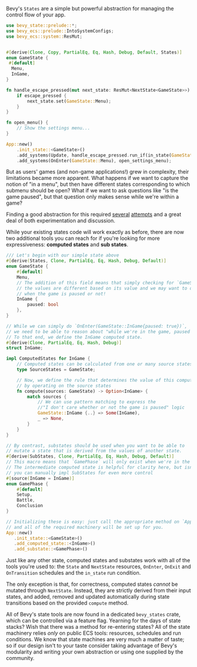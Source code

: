 Bevy's `States` are a simple but powerful abstraction for managing the control flow of your app.

```rust
use bevy_state::prelude::*;
use bevy_ecs::prelude::IntoSystemConfigs;
use bevy_ecs::system::ResMut;


#[derive(Clone, Copy, PartialEq, Eq, Hash, Debug, Default, States)]
enum GameState {
 #[default]
  Menu,
  InGame,
}

fn handle_escape_pressed(mut next_state: ResMut<NextState<GameState>>) {
    if escape_pressed {
        next_state.set(GameState::Menu);
    }
}

fn open_menu() {
    // Show the settings menu...
}

App::new()
    .init_state::<GameState>()
    .add_systems(Update, handle_escape_pressed.run_if(in_state(GameState::InGame)));
    .add_systems(OnEnter(GameState::Menu), open_settings_menu);
```

But as users' games (and non-game applications!) grew in complexity, their limitations became more apparent.
What happens if we want to capture the notion of "in a menu", but then have different states corresponding to which submenu should be open?
What if we want to ask questions like "is the game paused", but that question only makes sense while we're within a game?

Finding a good abstraction for this required [several](https://github.com/bevyengine/bevy/pull/9957) [attempts](https://github.com/bevyengine/bevy/pull/10088) and a great deal of both experimentation and discussion.

While your existing states code will work exactly as before, there are now two additional tools you can reach for if you're looking for more expressiveness: **computed states** and **sub states**.

```rust
/// Let's begin with our simple state above
#[derive(States, Clone, PartialEq, Eq, Hash, Debug, Default)]
enum GameState {
    #[default]
    Menu,
    // The addition of this field means that simply checking for `GameState::InGame` doesn't work:
    // the values are different based on its value and we may want to distinguish between game systems that run
    // when the game is paused or not!
    InGame {
        paused: bool
    },
}

// While we can simply do `OnEnter(GameState::InGame{paused: true})`,
// we need to be able to reason about "while we're in the game, paused or not"
// To that end, we define the InGame computed state.
#[derive(Clone, PartialEq, Eq, Hash, Debug)]
struct InGame;

impl ComputedStates for InGame {
    // Computed states can be calculated from one or many source states
    type SourceStates = GameState;

    // Now, we define the rule that determines the value of this computed state
    // by operating on the source states 
    fn compute(sources: GameState) -> Option<InGame> {
        match sources {
            // We can use pattern matching to express the
            //"I don't care whether or not the game is paused" logic
            GameState::InGame {..} => Some(InGame),
            _ => None,
        }
    }
}

// By contrast, substates should be used when you want to be able to
// mutate a state that is derived from the values of another state.
#[derive(SubStates, Clone, PartialEq, Eq, Hash, Debug, Default)]
// This macro means that `GamePhase` will only exist when we're in the `InGame` computed state
// The intermediate computed state is helpful for clarity here, but isn't required:
// you can manually impl SubStates for even more control
#[source(InGame = InGame)]
enum GamePhase {
    #[default]
    Setup,
    Battle,
    Conclusion
}

// Initializing these is easy: just call the appropriate method on `App`
// and all of the required machinery will be set up for you.
App::new()
   .init_state::<GameState>()
   .add_computed_state::<InGame>()
   .add_substate::<GamePhase>()
```

Just like any other state, computed states and substates work with all of the tools you're used to:
the `State` and `NextState` resources, `OnEnter`, `OnExit` and `OnTransition` schedules and the `in_state` run condition.

The only exception is that, for correctness, computed states *cannot* be mutated through `NextState`.
Instead, they are strictly derived from their input states, and added, removed and updated automatically during state transitions based on the provided `compute` method.

All of Bevy's state tools are now found in a dedicated `bevy_states` crate, which can be controlled via a feature flag.
Yearning for the days of state stacks? Wish that there was a method for re-entering states?
All of the state machinery relies *only* on public ECS tools: resources, schedules and run conditions.
We know that state machines are very much a matter of taste; so if our design isn't to your taste consider taking advantage of Bevy's modularity and writing your own abstraction or using one supplied by the community.
